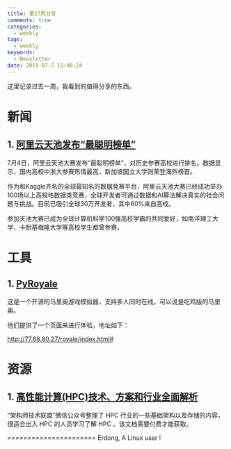 ```yaml
---
title: 第27周分享
comments: true
categories:
  - weekly
tags:
  - weekly
keywords:
  - Newsletter
date: 2019-07-7 15:06:24
---
```



这里记录过去一周，我看到的值得分享的东西。
<!--more-->



# 新闻

## 1. [阿里云天池发布“最聪明榜单”](https://yq.aliyun.com/articles/707388)

7月4日，阿里云天池大赛发布“最聪明榜单”，对历史参赛高校进行排名。数据显示，国内高校中浙大参赛热情最高，新加坡国立大学则荣登海外榜首。

作为和Kaggle齐名的全球最知名的数据竞赛平台，阿里云天池大赛已经成功举办100场以上高规格数据类竞赛，全球开发者可通过数据和AI算法解决真实的社会问题与挑战。目前已吸引全球30万开发者，其中60%来自高校。

参加天池大赛已成为全球计算机科学100强高校学霸的共同爱好，如南洋理工大学、卡耐基梅隆大学等高校学生都曾参赛。


# 工具

## 1. [PyRoyale](https://github.com/Igoorx/PyRoyale)

这是一个开源的马里奥游戏模拟器，支持多人同时在线，可以说是吃鸡版的马里奥。

他们提供了一个页面来进行体验，地址如下：

http://77.68.80.27/royale/index.html#


# 资源

## 1. [高性能计算(HPC)技术、方案和行业全面解析](http://weidian.com/s/343499232?wfr=c)

“架构师技术联盟”微信公众号整理了 HPC 行业的一些基础架构以及存储的内容，很适合出入 HPC 的人员学习了解 HPC 。该文档需要付费才能获取。


======================
Erdong, A Linux user !
